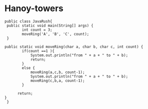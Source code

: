 # Hanoy-towers

	
	public class JavaRush{
	 public static void main(String[] args) {
	        int count = 3;
	        moveRing('A', 'B', 'C', count);
	 }

	public static void moveRing(char a, char b, char c, int count) {
	        if(count ==1 ){
	        	System.out.println("from " + a + " to " + b);
	        	return;
	        }
	        else {
	        	moveRing(a,c,b, count-1);
	        	System.out.println("from " + a + " to " + b);
	        	moveRing(c,b,a, count-1);
	        }
	        	
	      return;  	
	}		
     }
